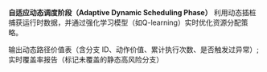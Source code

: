 **自适应动态调度阶段（Adaptive Dynamic Scheduling Phase）**
利用动态插桩捕获运行时数据，并通过强化学习模型（如Q-learning）实时优化资源分配策略。

输出动态路径价值表（含分支 ID、动作价值、累计执行次数、是否触发过异常）;实时覆盖率报告（标记未覆盖的静态高风险分支）
